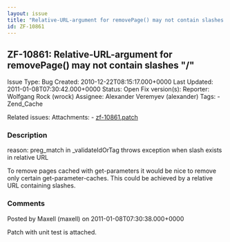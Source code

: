 ```yaml
---
layout: issue
title: "Relative-URL-argument for removePage() may not contain slashes &quot;/&quot;"
id: ZF-10861
---
```


ZF-10861: Relative-URL-argument for removePage() may not contain slashes "/" 
-----------------------------------------------------------------------------

 Issue Type: Bug Created: 2010-12-22T08:15:17.000+0000 Last Updated: 2011-01-08T07:30:42.000+0000 Status: Open Fix version(s): 
 Reporter:  Wolfgang Rock (wrock)  Assignee:  Alexander Veremyev (alexander)  Tags: - Zend\_Cache
 
 Related issues: 
 Attachments: - [zf-10861.patch](/issues/secure/attachment/13590/zf-10861.patch)
 
### Description

reason: preg\_match in \_validateIdOrTag throws exception when slash exists in relative URL

To remove pages cached with get-parameters it would be nice to remove only certain get-parameter-caches. This could be achieved by a relative URL containing slashes.

 

 

### Comments

Posted by Maxell (maxell) on 2011-01-08T07:30:38.000+0000

Patch with unit test is attached.

 

 